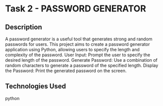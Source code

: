 # Task 2 -  PASSWORD GENERATOR 

## Description
 A password generator is a useful tool that generates strong and
 random passwords for users. This project aims to create a
 password generator application using Python, allowing users to
 specify the length and complexity of the password.
 User Input: Prompt the user to specify the desired length of the
 password.
 Generate Password: Use a combination of random characters to
 generate a password of the specified length.
 Display the Password: Print the generated password on the screen.


## Technologies Used
python


